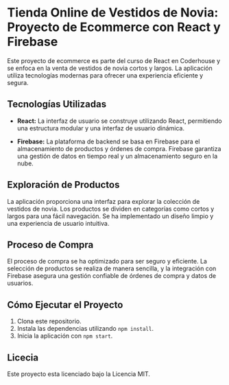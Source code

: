 # Tienda Online de Vestidos de Novia: Proyecto de Ecommerce con React y Firebase

Este proyecto de ecommerce es parte del curso de React en Coderhouse y se enfoca en la venta de vestidos de novia cortos y largos. La aplicación utiliza tecnologías modernas para ofrecer una experiencia eficiente y segura.

## Tecnologías Utilizadas

- **React:** La interfaz de usuario se construye utilizando React, permitiendo una estructura modular y una interfaz de usuario dinámica.

- **Firebase:** La plataforma de backend se basa en Firebase para el almacenamiento de productos y órdenes de compra. Firebase garantiza una gestión de datos en tiempo real y un almacenamiento seguro en la nube.

## Exploración de Productos

La aplicación proporciona una interfaz para explorar la colección de vestidos de novia. Los productos se dividen en categorías como cortos y largos para una fácil navegación. Se ha implementado un diseño limpio y una experiencia de usuario intuitiva.

## Proceso de Compra

El proceso de compra se ha optimizado para ser seguro y eficiente. La selección de productos se realiza de manera sencilla, y la integración con Firebase asegura una gestión confiable de órdenes de compra y datos de usuarios.

## Cómo Ejecutar el Proyecto

1. Clona este repositorio.
2. Instala las dependencias utilizando `npm install`.
3. Inicia la aplicación con `npm start`.



## Licecia
Este proyecto esta licenciado bajo la Licencia MIT. 
